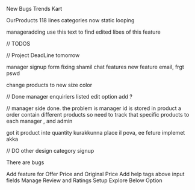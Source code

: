 New Bugs Trends Kart

OurProducts 118 lines
categories now static looping

manageradding
use this text to find edited libes of this feature

// TODOS

// Project DeadLine tomorrow

manager
signup form fixing
shamil chat features
new feature
email, frgt pswd

change products to new
size color

// Done
manager enquiriers listed
edit option add ? 

// manager side done.
the problem is manager id is stored in product
a order contain different products
so need to track that specific products to each manager , and admin

got it
product inte quantity kurakkunna place il pova, ee feture implemet akka 

// DO
other design 
category
signup


There are bugs

Add feature for Offer Price and Original Price
Add help tags above input fields
Manage Review and Ratings
Setup Explore Below Option

